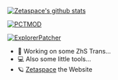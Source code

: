 [![Zetaspace's github stats](https://github-readme-stats.vercel.app/api?username=zetasp&show_icons=true&icon_color=586069&title_color=ff8000)](https://github.com/anuraghazra/github-readme-stats)

[![PCTMOD](https://github-readme-stats.vercel.app/api/pin/?username=zetasp&repo=PowerToys-Chinese-TransMOD&show_icons=true&title_color=ff8000)](https://github.com/ZetaSp/PowerToys-Chinese-TransMOD)

[![ExplorerPatcher](https://github-readme-stats.vercel.app/api/pin/?username=zetasp&repo=ExplorerPatcher&show_icons=true&title_color=ff8000)](https://github.com/ZetaSp/ExplorerPatcher)

<!--
**ZetaSp/ZetaSp** is a ✨ _special_ ✨ repository because its `README.md` (this file) appears on your GitHub profile.

Here are some ideas to get you started:

- 🔭 I’m currently working on ...
- 🌱 I’m currently learning ...
- 👯 I’m looking to collaborate on ...
- 🤔 I’m looking for help with ...
- 💬 Ask me about ...
- 📫 How to reach me: ...
- 😄 Pronouns: ...
- ⚡ Fun fact: ...
-->

- 📑 Working on some ZhS Trans...
- 💻 Also some little tools...
- 🪐 [Zetaspace](https://xn--rxa.space) the Website
